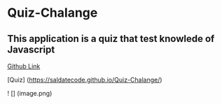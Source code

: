 # Quiz-Chalange 

## This application  is a quiz that test knowlede of Javascript

[Github Link](https://github.com/saldatecode/Quiz-Chalange)

[Quiz] (https://saldatecode.github.io/Quiz-Chalange/)

! [] (image.png)